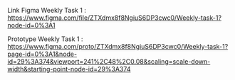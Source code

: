 Link Figma Weekly Task 1 : https://www.figma.com/file/ZTXdmx8f8NgiuS6DP3cwc0/Weekly-task-1?node-id=0%3A1

Prototype Weekly Task 1 : https://www.figma.com/proto/ZTXdmx8f8NgiuS6DP3cwc0/Weekly-task-1?page-id=0%3A1&node-id=29%3A374&viewport=241%2C48%2C0.08&scaling=scale-down-width&starting-point-node-id=29%3A374
